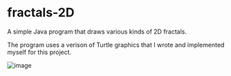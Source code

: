fractals-2D
===========

A simple Java program that draws various kinds of 2D fractals. 

The program uses a verison of Turtle graphics that I wrote and implemented myself for this project.

![image](screenshot.png)
